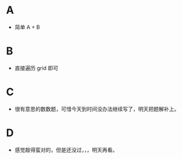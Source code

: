 # A
- 简单 A + B
# B
- 直接遍历 grid 即可
# C
- 很有意思的数数题，可惜今天到时间没办法继续写了，明天把题解补上。
# D
- 感觉敲得蛮对的，但是还没过，，，明天再看。